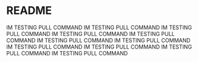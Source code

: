# README #
IM TESTING PULL COMMAND
IM TESTING PULL COMMAND
IM TESTING PULL COMMAND
IM TESTING PULL COMMAND
IM TESTING PULL COMMAND
IM TESTING PULL COMMAND
IM TESTING PULL COMMAND
IM TESTING PULL COMMAND
IM TESTING PULL COMMAND
IM TESTING PULL COMMAND
IM TESTING PULL COMMAND
